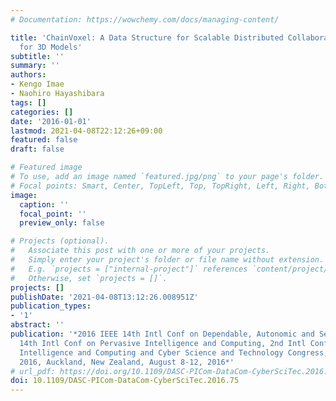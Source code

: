```yaml
---
# Documentation: https://wowchemy.com/docs/managing-content/

title: 'ChainVoxel: A Data Structure for Scalable Distributed Collaborative Editing
  for 3D Models'
subtitle: ''
summary: ''
authors:
- Kengo Imae
- Naohiro Hayashibara
tags: []
categories: []
date: '2016-01-01'
lastmod: 2021-04-08T22:12:26+09:00
featured: false
draft: false

# Featured image
# To use, add an image named `featured.jpg/png` to your page's folder.
# Focal points: Smart, Center, TopLeft, Top, TopRight, Left, Right, BottomLeft, Bottom, BottomRight.
image:
  caption: ''
  focal_point: ''
  preview_only: false

# Projects (optional).
#   Associate this post with one or more of your projects.
#   Simply enter your project's folder or file name without extension.
#   E.g. `projects = ["internal-project"]` references `content/project/deep-learning/index.md`.
#   Otherwise, set `projects = []`.
projects: []
publishDate: '2021-04-08T13:12:26.008951Z'
publication_types:
- '1'
abstract: ''
publication: '*2016 IEEE 14th Intl Conf on Dependable, Autonomic and Secure Computing,
  14th Intl Conf on Pervasive Intelligence and Computing, 2nd Intl Conf on Big Data
  Intelligence and Computing and Cyber Science and Technology Congress, DASC/PiCom/DataCom/CyberSciTech
  2016, Auckland, New Zealand, August 8-12, 2016*'
# url_pdf: https://doi.org/10.1109/DASC-PICom-DataCom-CyberSciTec.2016.75
doi: 10.1109/DASC-PICom-DataCom-CyberSciTec.2016.75
---
```

